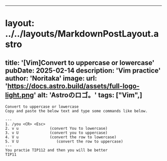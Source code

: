 
---
# layout: ../../layouts/MarkdownPostLayout.astro
title: '[Vim]Convert to uppercase or lowercase'
pubDate: 2025-02-14
description: 'Vim practice'
author: 'Noritaka'
image:
    url: 'https://docs.astro.build/assets/full-logo-light.png'
    alt: 'Astroのロゴ。'
tags: ["Vim",]
---


```
Convert to uppercase or lowercase
Copy and paste the below text and type some commands like below.

---
1. /you <CR> <Esc>
2. v u              (convert You to lowercase)
3. v U              (convert you to uppercase)
4. V u              (convert the row to lowercase)
5. V U                 (convert the row to uppercase)
---
You practie TIP112 and then you will be better
TIP11
```
